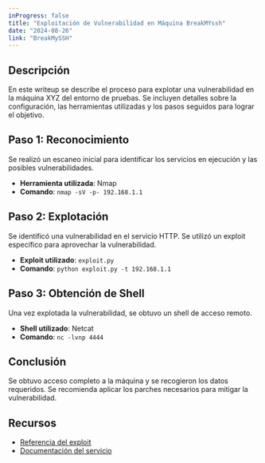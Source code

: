 ```yaml
---
inProgress: false
title: "Exploitación de Vulnerabilidad en Máquina BreakMYssh"
date: "2024-08-26"
link: "BreakMySSH"
---
```


## Descripción

En este writeup se describe el proceso para explotar una vulnerabilidad en la máquina XYZ del entorno de pruebas. Se incluyen detalles sobre la configuración, las herramientas utilizadas y los pasos seguidos para lograr el objetivo.

## Paso 1: Reconocimiento

Se realizó un escaneo inicial para identificar los servicios en ejecución y las posibles vulnerabilidades.

- **Herramienta utilizada**: Nmap
- **Comando**: `nmap -sV -p- 192.168.1.1`

## Paso 2: Explotación

Se identificó una vulnerabilidad en el servicio HTTP. Se utilizó un exploit específico para aprovechar la vulnerabilidad.

- **Exploit utilizado**: `exploit.py`
- **Comando**: `python exploit.py -t 192.168.1.1`

## Paso 3: Obtención de Shell

Una vez explotada la vulnerabilidad, se obtuvo un shell de acceso remoto.

- **Shell utilizado**: Netcat
- **Comando**: `nc -lvnp 4444`

## Conclusión

Se obtuvo acceso completo a la máquina y se recogieron los datos requeridos. Se recomienda aplicar los parches necesarios para mitigar la vulnerabilidad.

## Recursos

- [Referencia del exploit](https://example.com/exploit)
- [Documentación del servicio](https://example.com/service-docs)
